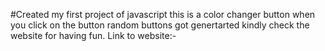 #Created my first project of javascript
this is a color changer button when you click on the button random buttons got genertarted
kindly check the website for having fun.
Link to website:-
